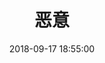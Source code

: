 ---
title: 恶意
date: 2018-09-17 18:55:00
toc: true
comments: true
copyright: true
tags: "东野圭吾"
categories: "书迹"
---